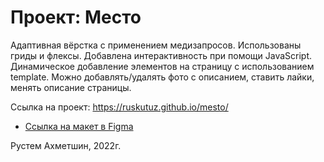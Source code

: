 # Проект: Место

Адаптивная вёрстка с применением медизапросов.
Использованы гриды и флексы.
Добавлена интерактивность при помощи JavaScript.
Динамическое добавление элементов на страницу с использованием template.
Можно добавлять/удалять фото с описанием, ставить лайки, менять описание страницы.



Ссылка на проект: https://ruskutuz.github.io/mesto/

* [Ссылка на макет в Figma](https://www.figma.com/file/2cn9N9jSkmxD84oJik7xL7/JavaScript.-Sprint-4?node-id=0%3A1)

Рустем Ахметшин, 2022г.
